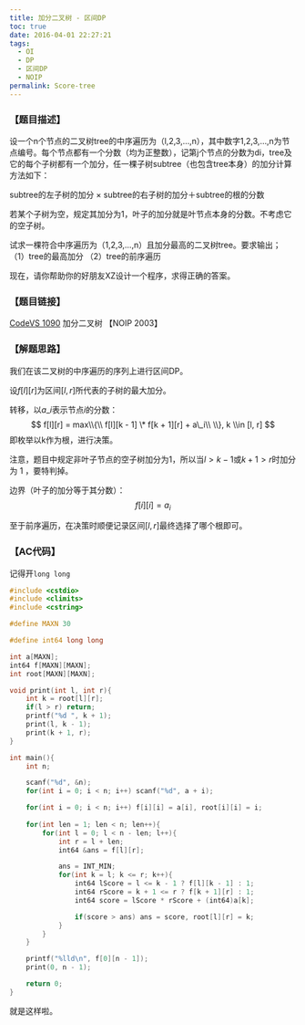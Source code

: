 ```yaml
---
title: 加分二叉树 - 区间DP
toc: true
date: 2016-04-01 22:27:21
tags: 
  - OI
  - DP
  - 区间DP
  - NOIP
permalink: Score-tree
---
```


### 【题目描述】

设一个n个节点的二叉树tree的中序遍历为（l,2,3,…,n），其中数字1,2,3,…,n为节点编号。每个节点都有一个分数（均为正整数），记第j个节点的分数为di，tree及它的每个子树都有一个加分，任一棵子树subtree（也包含tree本身）的加分计算方法如下：

subtree的左子树的加分 × subtree的右子树的加分＋subtree的根的分数

若某个子树为空，规定其加分为1，叶子的加分就是叶节点本身的分数。不考虑它的空子树。

试求一棵符合中序遍历为（1,2,3,…,n）且加分最高的二叉树tree。要求输出；
（1）tree的最高加分
（2）tree的前序遍历

现在，请你帮助你的好朋友XZ设计一个程序，求得正确的答案。

### 【题目链接】
[CodeVS 1090](http://codevs.cn/problem/1090/) 加分二叉树 【NOIP 2003】

<!--more-->

### 【解题思路】

我们在该二叉树的中序遍历的序列上进行区间DP。

设$f[l][r]$为区间$[l, r]$所代表的子树的最大加分。

转移，以$a\_i$表示节点$i$的分数：
$$
f[l][r] = max\\{\\ f[l][k - 1] \* f[k + 1][r] + a\_i\\ \\}, k \\in [l, r]
$$
即枚举以k作为根，进行决策。

注意，题目中规定非叶子节点的空子树加分为1，所以当$l > k - 1$或$k + 1 > r$时加分为 1 ，要特判掉。

边界（叶子的加分等于其分数）：
$$
f[i][i] = a_i
$$

至于前序遍历，在决策时顺便记录区间$[l, r]$最终选择了哪个根即可。

### 【AC代码】
记得开`long long`
```c++
#include <cstdio>
#include <climits>
#include <cstring>

#define MAXN 30

#define int64 long long

int a[MAXN];
int64 f[MAXN][MAXN];
int root[MAXN][MAXN];

void print(int l, int r){
    int k = root[l][r];
    if(l > r) return;
    printf("%d ", k + 1);
    print(l, k - 1);
    print(k + 1, r);
}

int main(){
    int n;

    scanf("%d", &n);
    for(int i = 0; i < n; i++) scanf("%d", a + i);

    for(int i = 0; i < n; i++) f[i][i] = a[i], root[i][i] = i;
    
    for(int len = 1; len < n; len++){
        for(int l = 0; l < n - len; l++){
            int r = l + len;
            int64 &ans = f[l][r];

            ans = INT_MIN;
            for(int k = l; k <= r; k++){
                int64 lScore = l <= k - 1 ? f[l][k - 1] : 1;
                int64 rScore = k + 1 <= r ? f[k + 1][r] : 1;
                int64 score = lScore * rScore + (int64)a[k];

                if(score > ans) ans = score, root[l][r] = k;
            }
        }
    }

    printf("%lld\n", f[0][n - 1]);
    print(0, n - 1);

    return 0;
}

```
就是这样啦。
